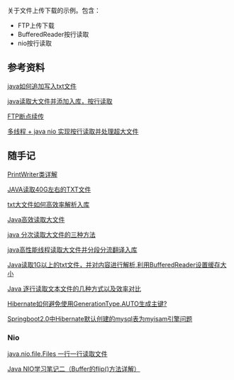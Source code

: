 
关于文件上传下载的示例。包含：

- FTP上传下载
- BufferedReader按行读取
- nio按行读取





## 参考资料

[java如何追加写入txt文件](https://zhidao.baidu.com/question/753882151724406604.html)

[java读取大文件并添加入库，按行读取](https://blog.csdn.net/weixin_42171955/article/details/94433056)

[FTP断点续传](https://github.com/h819/spring-boot/blob/master/h819-commons/src/main/java/org/h819/commons/net/jftp/connection/FtpConnection.java)

[多线程 + java nio 实现按行读取并处理超大文件](https://blog.csdn.net/qq_25473933/article/details/79603253)

## 随手记

[PrintWriter类详解](https://blog.csdn.net/dream_ryoma/article/details/80873718)

[JAVA读取40G左右的TXT文件](https://blog.csdn.net/Rundy_Deng/article/details/82929149)

[txt大文件如何高效率解析入库](https://ask.csdn.net/questions/739156)

[Java高效读取大文件](https://blog.csdn.net/qq_24607837/article/details/80192083)

[java 分次读取大文件的三种方法](https://blog.csdn.net/zhufenghao/article/details/51192043)

[java高性能线程读取大文件并分段分流翻译入库](https://blog.csdn.net/zy6380006/article/details/80319710)

[Java读取1G以上的txt文件，并对内容进行解析,利用BufferedReader设置缓存大小](https://blog.csdn.net/jellyjiao2008/article/details/84554144)

[Java 逐行读取文本文件的几种方式以及效率对比](https://www.jianshu.com/p/7a81f603fe1d)

[Hibernate如何避免使用GenerationType.AUTO生成主键?](https://www.jdon.com/51729)

[Springboot2.0中Hibernate默认创建的mysql表为myisam引擎问题](https://blog.csdn.net/tianyaleixiaowu/article/details/79468277)


### Nio
[java.nio.file.Files 一行一行读取文件](https://blog.csdn.net/ldqchat/article/details/82691272)

[Java NIO学习笔记二（Buffer的flip()方法详解）](https://blog.csdn.net/u013096088/article/details/78638245)